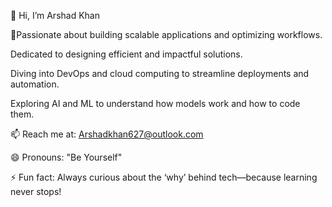 👋 Hi, I’m Arshad Khan

🚀Passionate about building scalable applications and optimizing workflows.

  Dedicated to designing efficient and impactful solutions.

  Diving into DevOps and cloud computing to streamline deployments and automation.

  Exploring AI and ML to understand how models work and how to code them.

📫 Reach me at: Arshadkhan627@outlook.com

😄 Pronouns: "Be Yourself"

⚡ Fun fact: Always curious about the ‘why’ behind tech—because learning never stops!

